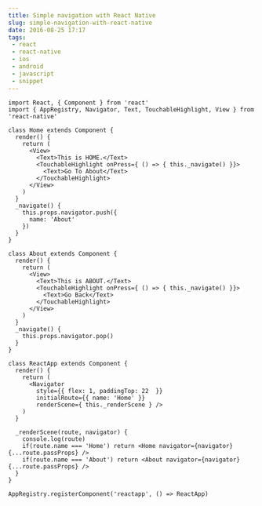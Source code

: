 ```yaml
---
title: Simple navigation with React Native 
slug: simple-navigation-with-react-native
date: 2016-08-25 17:17
tags: 
 - react
 - react-native
 - ios
 - android
 - javascript
 - snippet
---
```

    import React, { Component } from 'react'
    import { AppRegistry, Navigator, Text, TouchableHighlight, View } from 'react-native'

    class Home extends Component {
      render() {
        return (
          <View>
            <Text>This is HOME.</Text>
            <TouchableHighlight onPress={ () => { this._navigate() }}>
              <Text>Go To About</Text>
            </TouchableHighlight>
          </View>
        )
      }
      _navigate() {
        this.props.navigator.push({
          name: 'About'
        })
      }
    }

    class About extends Component {
      render() {
        return (
          <View>
            <Text>This is ABOUT.</Text>
            <TouchableHighlight onPress={ () => { this._navigate() }}>
              <Text>Go Back</Text>
            </TouchableHighlight>
          </View>
        )
      }
      _navigate() {
        this.props.navigator.pop()
      }
    }

    class ReactApp extends Component {
      render() {
        return (
          <Navigator
            style={{ flex: 1, paddingTop: 22  }}
            initialRoute={{ name: 'Home' }}
            renderScene={ this._renderScene } />
        )
      }

      _renderScene(route, navigator) {
        console.log(route)
        if(route.name === 'Home') return <Home navigator={navigator} {...route.passProps} />
        if(route.name === 'About') return <About navigator={navigator} {...route.passProps} />
      }
    }

    AppRegistry.registerComponent('reactapp', () => ReactApp)
